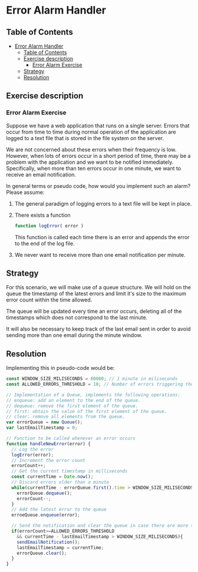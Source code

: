 # Error Alarm Handler

## Table of Contents
- [Error Alarm Handler](#error-alarm-handler)
  - [Table of Contents](#table-of-contents)
  - [Exercise description](#exercise-description)
    - [Error Alarm Exercise](#error-alarm-exercise)
  - [Strategy](#strategy)
  - [Resolution](#resolution)
## Exercise description

### Error Alarm Exercise
Suppose we have a web application that runs on a single server. Errors that
occur from time to time during normal operation of the application are logged to a
text file that is stored in the file system on the server.

We are not concerned about these errors when their frequency is low. However,
when lots of errors occur in a short period of time, there may be a problem with
the application and we want to be notified immediately. Specifically, when more
than ten errors occur in one minute, we want to receive an email notification.

In general terms or pseudo code, how would you implement such an alarm?
Please assume:
1. The general paradigm of logging errors to a text file will be kept in place.
2. There exists a function
        
    ```javascript
    function logError( error )
    ```
    
    This function is called each time there is an error and appends the error to the end of the log file.
3. We never want to receive more than one email notification per minute.

## Strategy

For this scenario, we will make use of a queue structure. 
We will hold on the queue the timestamp of the latest errors and limit it's size to the maximum error count within the time allowed.

The queue will be updated every time an error occurs, deleting all of the timestamps which does not correspond to the last minute.

It will also be necessary to keep track of the last email sent in order to avoid sending more than one email during the minute window.

## Resolution

Implementing this in pseudo-code would be:

```javascript
const WINDOW_SIZE_MILISECONDS = 60000; // 1 minute in miliseconds
const ALLOWED_ERRORS_THRESHOLD = 10; // Number of errors triggering the notification

// Implementation of a Queue, implements the following operations:
// enqueue: add an element to the end of the queue.
// dequeue: remove the first element of the queue.
// first: obtain the value of the first element of the queue.
// clear: remove all elements from the queue. 
var errorQueue = new Queue();
var lastEmailTimestamp = 0;

// Function to be called whenever an error occurs
function handleNewError(error) {
  // Log the error
  logError(error);
  // Increment the error count
  errorCount++;
  // Get the current timestamp in milliseconds
  const currentTime = Date.now();
  // Discard errors older than a minute
  while(currentTime - errorQueue.first().time > WINDOW_SIZE_MILISECONDS){
    errorQueue.dequeue();
    errorCount--;
  }
  // Add the latest error to the queue
  erroeQueue.enqueue(error);

  // Send the notification and clear the queue in case there are more than 10 errors and more than a minute has passed.
  if(errorCount>=ALLOWED_ERRORS_THRESHOLD 
    && currentTime - lastEmailTimestamp > WINDOW_SIZE_MILISECONDS){
    sendEmailNotification();
    lastEmailTimestamp = currentTime;
    errorQueue.clear();
  }
}
```
